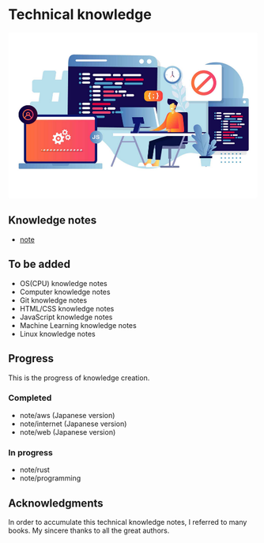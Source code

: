 # Technical knowledge

![thumbnail](/assets/images/thumbnail.png)

## Knowledge notes

- [note](/note/README.md)


## To be added

- OS(CPU) knowledge notes
- Computer knowledge notes
- Git knowledge notes
- HTML/CSS knowledge notes
- JavaScript knowledge notes
- Machine Learning knowledge notes
- Linux knowledge notes


## Progress

This is the progress of knowledge creation.

### Completed

- note/aws (Japanese version)
- note/internet (Japanese version)
- note/web (Japanese version)

### In progress

- note/rust
- note/programming


## Acknowledgments

In order to accumulate this technical knowledge notes, I referred to many books. My sincere thanks to all the great authors.
